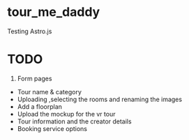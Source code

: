 # tour_me_daddy
Testing Astro.js

# TODO
1. Form pages
- Tour name & category
- Uploading ,selecting the rooms and renaming the images
- Add a floorplan
- Upload the mockup for the vr tour
- Tour information and the creator details
- Booking service options
